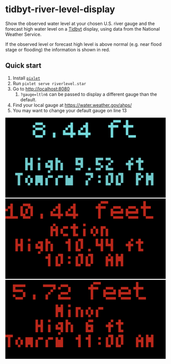 # tidbyt-river-level-display
Show the observed water level at your chosen U.S. river gauge and the forecast high water level on a [Tidbyt](https://tidbyt.com/) display, using data from the National Weather Service.
 
If the observed level or forecast high level is above normal (e.g. near flood stage or flooding) the information is shown in red.

## Quick start
1. Install [`pixlet`](https://github.com/tidbyt/pixlet)
2. Run `pixlet serve riverlevel.star`
3. Go to [http://localhost:8080](http://localhost:8080)
    1. `?gauge=ltln6` can be passed to display a different gauge than the default.
4. Find your local gauge at https://water.weather.gov/ahps/
5. You may want to change your default gauge on line 13

![Preview](screenshot1.png)
![Preview](screenshot2.png)
![Preview](screenshot3.png)
